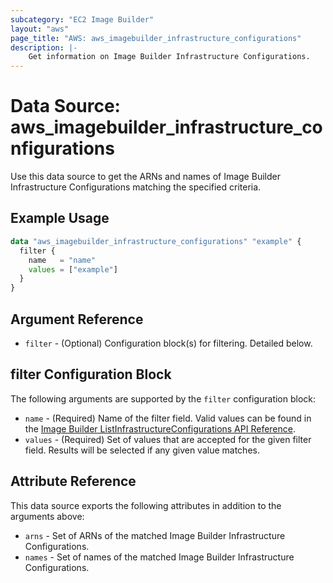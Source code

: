 ```yaml
---
subcategory: "EC2 Image Builder"
layout: "aws"
page_title: "AWS: aws_imagebuilder_infrastructure_configurations"
description: |-
    Get information on Image Builder Infrastructure Configurations.
---
```


# Data Source: aws_imagebuilder_infrastructure_configurations

Use this data source to get the ARNs and names of Image Builder Infrastructure Configurations matching the specified criteria.

## Example Usage

```terraform
data "aws_imagebuilder_infrastructure_configurations" "example" {
  filter {
    name   = "name"
    values = ["example"]
  }
}
```

## Argument Reference

* `filter` - (Optional) Configuration block(s) for filtering. Detailed below.

## filter Configuration Block

The following arguments are supported by the `filter` configuration block:

* `name` - (Required) Name of the filter field. Valid values can be found in the [Image Builder ListInfrastructureConfigurations API Reference](https://docs.aws.amazon.com/imagebuilder/latest/APIReference/API_ListInfrastructureConfigurations.html).
* `values` - (Required) Set of values that are accepted for the given filter field. Results will be selected if any given value matches.

## Attribute Reference

This data source exports the following attributes in addition to the arguments above:

* `arns` - Set of ARNs of the matched Image Builder Infrastructure Configurations.
* `names` - Set of names of the matched Image Builder Infrastructure Configurations.

